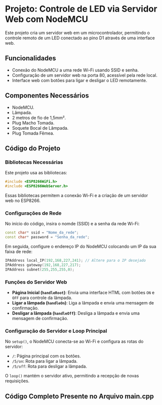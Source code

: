 # Projeto: Controle de LED via Servidor Web com NodeMCU

<p>Este projeto cria um servidor web em um microcontrolador, permitindo o controle remoto de um LED conectado ao pino D1 através de uma interface web.</p>

<h2>Funcionalidades</h2>

<ul>
  <li>Conexão do NodeMCU a uma rede Wi-Fi usando SSID e senha.</li>
  <li>Configuração de um servidor web na porta 80, acessível pela rede local.</li>
  <li>Interface web com botões para ligar e desligar o LED remotamente.</li>
</ul>

<h2>Componentes Necessários</h2>

<ul>
  <li>NodeMCU.</li>
  <li>Lâmpada.</li>
  <li>2 metros de fio de 1,5mm².</li>
  <li>Plug Macho Tomada.</li>
  <li>Soquete Bocal de Lâmpada.</li>
  <li>Plug Tomada Fêmea.</li>
</ul>

<h2>Código do Projeto</h2>

<h3>Bibliotecas Necessárias</h3>

<p>Este projeto usa as bibliotecas:</p>

```cpp
#include <ESP8266WiFi.h>
#include <ESP8266WebServer.h>
```

<p>Essas bibliotecas permitem a conexão Wi-Fi e a criação de um servidor web no ESP8266.</p> 

<h3>Configurações de Rede</h3> 

<p>No início do código, insira o nomde (SSID) e a senha da rede Wi-Fi:</p>

```cpp
const char* ssid = "Nome_da_rede";
const char* password = "Senha_da_rede";
```

<p>Em seguida, configure o endereço IP do NodeMCU colocando um IP da sua faixa de rede:</p>

```cpp
IPAddress local_IP(192,168,227,241); // Altere para o IP desejado
IPAddress gateway(192,168,227,217);
IPAddress subnet(255,255,255,0);
```

<h3>Funções do Servidor Web</h3> 

<ul> 
    <li><strong>Página Inicial (<code>handleRoot</code>)</strong>: Envia uma interface HTML com botões <code>ON</code> e <code>OFF</code> para controle da lâmpada.</li>
    <li><strong>Ligar a lâmpada (<code>handleOn</code>)</strong>: Liga a lâmpada e envia uma mensagem de confirmação.</li> 
    <li><strong>Desligar a lâmpada (<code>handleOff</code>)</strong>: Desliga a lâmpada e envia uma mensagem de confirmação.</li>
</ul> 

<h3>Configuração do Servidor e Loop Principal</h3> 

<p>No <code>setup()</code>, o NodeMCU conecta-se ao Wi-Fi e configura as rotas do servidor:</p> 
<ul> 
    <li><code>/</code>: Página principal com os botões.</li> 
    <li><code>/5/on</code>: Rota para ligar a lâmpada.</li> 
    <li><code>/5/off</code>: Rota para desligar a lâmpada.</li> 
</ul> 
<p>O <code>loop()</code> mantém o servidor ativo, permitindo a recepção de novas requisições.</p> 

<h2>Código Completo Presente no Arquivo <strong>main.cpp</strong></h2>
